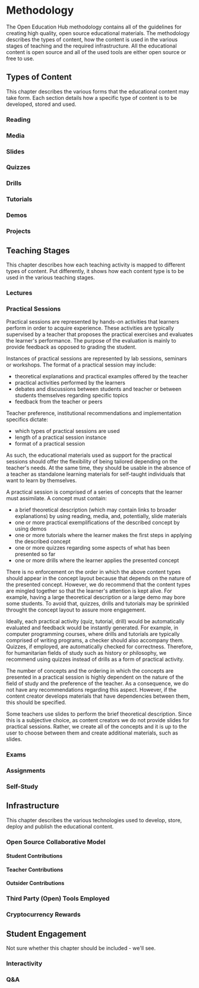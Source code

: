 # Methodology

The Open Education Hub methodology contains all of the guidelines for creating high quality, open source educational materials.
The methodology describes the types of content, how the content is used in the various stages of teaching and the required infrastructure.
All the educational content is open source and all of the used tools are either open source or free to use.

## Types of Content

This chapter describes the various forms that the educational content may take form.
Each section details how a specific type of content is to be developed, stored and used.

### Reading

### Media

### Slides

### Quizzes

### Drills

### Tutorials

### Demos

### Projects

## Teaching Stages

This chapter describes how each teaching activity is mapped to different types of content.
Put differently, it shows how each content type is to be used in the various teaching stages.

### Lectures

### Practical Sessions

Practical sessions are represented by hands-on activities that learners perform in order to acquire experience.
These activities are typically supervised by a teacher that proposes the practical exercises and evaluates the learner's performance.
The purpose of the evaluation is mainly to provide feedback as opposed to grading the student.

Instances of practical sessions are represented by lab sessions, seminars or workshops.
The format of a practical session may include:

- theoretical explanations and practical examples offered by the teacher
- practical activities performed by the learners
- debates and discussions between students and teacher or between students themselves regarding specific topics
- feedback from the teacher or peers

Teacher preference, institutional recommendations and implementation specifics dictate:

- which types of practical sessions are used
- length of a practical session instance
- format of a practical session

As such, the educational materials used as support for the practical sessions should offer the flexibility of being tailored depending on the teacher's needs.
At the same time, they should be usable in the absence of a teacher as standalone learning materials for self-taught individuals that want to learn by themselves.

A practical session is comprised of a series of concepts that the learner must assimilate.
A concept must contain:

- a brief theoretical description (which may contain links to broader explanations) by using reading, media, and, potentially, slide materials
- one or more practical exemplifications of the described concept by using demos
- one or more tutorials where the learner makes the first steps in applying the described concept
- one or more quizzes regarding some aspects of what has been presented so far
- one or more drills where the learner applies the presented concept

There is no enforcement on the order in which the above content types should appear in the concept layout because that depends on the nature of the presented concept.
However, we do recommend that the content types are mingled together so that the learner's attention is kept alive.
For example, having a large theoretical description or a large demo may bore some students.
To avoid that, quizzes, drills and tutorials may be sprinkled throught the concept layout to assure more engagement.

Ideally, each practical activity (quiz, tutorial, drill) would be automatically evaluated and feedback would be instantly generated.
For example, in computer programming courses, where drills and tutorials are typically comprised of writing programs, a checker should also accompany them.
Quizzes, if employed, are automatically checked for correctness.
Therefore, for humanitarian fields of study such as history or philosophy, we recommend using quizzes instead of drills as a form of practical activity.

The number of concepts and the ordering in which the concepts are presented in a practical session is highly dependent on the nature of the field of study and the preference of the teacher.
As a consequence, we do not have any recommendations regarding this aspect.
However, if the content creator develops materials that have dependencies between them, this should be specified.

Some teachers use slides to perform the brief theoretical description.
Since this is a subjective choice, as content creators we do not provide slides for practical sessions.
Rather, we create all of the concepts and it is up to the user to choose between them and create additional materials, such as slides.

### Exams

### Assignments

### Self-Study

## Infrastructure

This chapter describes the various technologies used to develop, store, deploy and publish the educational content.

### Open Source Collaborative Model

#### Student Contributions

#### Teacher Contributions

#### Outsider Contributions

### Third Party (Open) Tools Employed

### Cryptocurrency Rewards

## Student Engagement

Not sure whether this chapter should be included - we'll see.

### Interactivity

### Q&A
